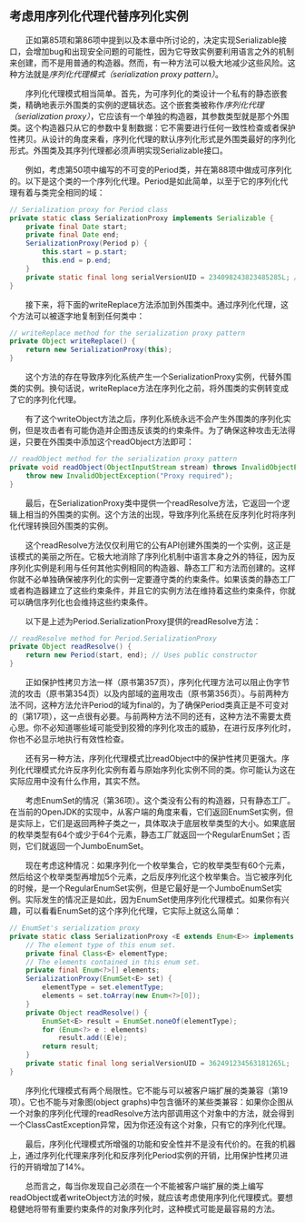 ## 考虑用序列化代理代替序列化实例

&emsp;&emsp;正如第85项和第86项中提到以及本章中所讨论的，决定实现Serializable接口，会增加bug和出现安全问题的可能性，因为它导致实例要利用语言之外的机制来创建，而不是用普通的构造器。然而，有一种方法可以极大地减少这些风险。这种方法就是*序列化代理模式（serialization proxy pattern）*。

&emsp;&emsp;序列化代理模式相当简单。首先，为可序列化的类设计一个私有的静态嵌套类，精确地表示外围类的实例的逻辑状态。这个嵌套类被称作*序列化代理（serialization proxy）*，它应该有一个单独的构造器，其参数类型就是那个外围类。这个构造器只从它的参数中复制数据：它不需要进行任何一致性检查或者保护性拷贝。从设计的角度来看，序列化代理的默认序列化形式是外围类最好的序列化形式。外围类及其序列代理都必须声明实现Serializable接口。

&emsp;&emsp;例如，考虑第50项中编写的不可变的Period类，并在第88项中做成可序列化的。以下是这个类的一个序列化代理。Period是如此简单，以至于它的序列化代理有着与类完全相同的域：

```java
// Serialization proxy for Period class
private static class SerializationProxy implements Serializable {
    private final Date start;
    private final Date end;
    SerializationProxy(Period p) {
        this.start = p.start;
        this.end = p.end;
    }
    private static final long serialVersionUID = 234098243823485285L; // Any number will do (Item 87)
}
```

&emsp;&emsp;接下来，将下面的writeReplace方法添加到外围类中。通过序列化代理，这个方法可以被逐字地复制到任何类中：

```java
// writeReplace method for the serialization proxy pattern
private Object writeReplace() {
    return new SerializationProxy(this);
}
```

&emsp;&emsp;这个方法的存在导致序列化系统产生一个SerializationProxy实例，代替外围类的实例。换句话说，writeReplace方法在序列化之前，将外围类的实例转变成了它的序列化代理。

&emsp;&emsp;有了这个writeObject方法之后，序列化系统永远不会产生外围类的序列化实例，但是攻击者有可能伪造并企图违反该类的约束条件。为了确保这种攻击无法得逞，只要在外围类中添加这个readObject方法即可：

```java
// readObject method for the serialization proxy pattern
private void readObject(ObjectInputStream stream) throws InvalidObjectException {
    throw new InvalidObjectException("Proxy required");
}
```

&emsp;&emsp;最后，在SerializationProxy类中提供一个readResolve方法，它返回一个逻辑上相当的外围类的实例。这个方法的出现，导致序列化系统在反序列化时将序列化代理转换回外围类的实例。

&emsp;&emsp;这个readResolve方法仅仅利用它的公有API创建外围类的一个实例，这正是该模式的美丽之所在。它极大地消除了序列化机制中语言本身之外的特征，因为反序列化实例是利用与任何其他实例相同的构造器、静态工厂和方法而创建的。这样你就不必单独确保被序列化的实例一定要遵守类的约束条件。如果该类的静态工厂或者构造器建立了这些约束条件，并且它的实例方法在维持着这些约束条件，你就可以确信序列化也会维持这些约束条件。

&emsp;&emsp;以下是上述为Period.SerializationProxy提供的readResolve方法：

```java
// readResolve method for Period.SerializationProxy
private Object readResolve() {
    return new Period(start, end); // Uses public constructor
}
```

&emsp;&emsp;正如保护性拷贝方法一样（原书第357页），序列化代理方法可以阻止伪字节流的攻击（原书第354页）以及内部域的盗用攻击（原书第356页）。与前两种方法不同，这种方法允许Period的域为final的，为了确保Period类真正是不可变对的（第17项），这一点很有必要。与前两种方法不同的还有，这种方法不需要太费心思。你不必知道哪些域可能受到狡猾的序列化攻击的威胁，在进行反序列化时，你也不必显示地执行有效性检查。

&emsp;&emsp;还有另一种方法，序列化代理模式比readObject中的保护性拷贝更强大。序列化代理模式允许反序列化实例有着与原始序列化实例不同的类。你可能认为这在实际应用中没有什么作用，其实不然。

&emsp;&emsp;考虑EnumSet的情况（第36项）。这个类没有公有的构造器，只有静态工厂。在当前的OpenJDK的实现中，从客户端的角度来看，它们返回EnumSet实例，但是实际上，它们是返回两种子类之一，具体取决于底层枚举类型的大小。如果底层的枚举类型有64个或少于64个元素，静态工厂就返回一个RegularEnumSet；否则，它们就返回一个JumboEnumSet。

&emsp;&emsp;现在考虑这种情况：如果序列化一个枚举集合，它的枚举类型有60个元素，然后给这个枚举类型再增加5个元素，之后反序列化这个枚举集合。当它被序列化的时候，是一个RegularEnumSet实例，但是它最好是一个JumboEnumSet实例。实际发生的情况正是如此，因为EnumSet使用序列化代理模式。如果你有兴趣，可以看看EnumSet的这个序列化代理，它实际上就这么简单：

```java
// EnumSet's serialization proxy
private static class SerializationProxy <E extends Enum<E>> implements Serializable {
    // The element type of this enum set.
    private final Class<E> elementType;
    // The elements contained in this enum set.
    private final Enum<?>[] elements;
    SerializationProxy(EnumSet<E> set) {
        elementType = set.elementType;
        elements = set.toArray(new Enum<?>[0]);
    }
    private Object readResolve() {
        EnumSet<E> result = EnumSet.noneOf(elementType);
        for (Enum<?> e : elements)
            result.add((E)e);
        return result;
    }
    private static final long serialVersionUID = 362491234563181265L;
}
```

&emsp;&emsp;序列化代理模式有两个局限性。它不能与可以被客户端扩展的类兼容（第19项）。它也不能与对象图(object graphs)中包含循环的某些类兼容：如果你企图从一个对象的序列化代理的readResolve方法内部调用这个对象中的方法，就会得到一个ClassCastException异常，因为你还没有这个对象，只有它的序列化代理。

&emsp;&emsp;最后，序列化代理模式所增强的功能和安全性并不是没有代价的。在我的机器上，通过序列化代理来序列化和反序列化Period实例的开销，比用保护性拷贝进行的开销增加了14%。

&emsp;&emsp;总而言之，每当你发现自己必须在一个不能被客户端扩展的类上编写readObject或者writeObject方法的时候，就应该考虑使用序列化代理模式。要想稳健地将带有重要约束条件的对象序列化时，这种模式可能是最容易的方法。